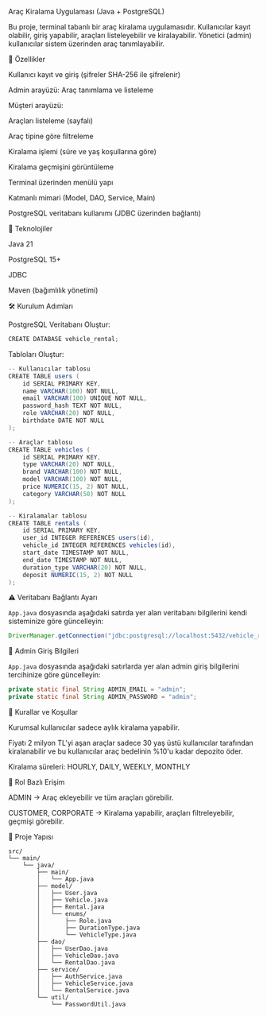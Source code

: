 Araç Kiralama Uygulaması (Java + PostgreSQL)

Bu proje, terminal tabanlı bir araç kiralama uygulamasıdır. Kullanıcılar kayıt olabilir, giriş yapabilir, araçları listeleyebilir ve kiralayabilir. Yönetici (admin) kullanıcılar sistem üzerinden araç tanımlayabilir.

🚀 Özellikler

Kullanıcı kayıt ve giriş (şifreler SHA-256 ile şifrelenir)

Admin arayüzü: Araç tanımlama ve listeleme

Müşteri arayüzü:

Araçları listeleme (sayfalı)

Araç tipine göre filtreleme

Kiralama işlemi (süre ve yaş koşullarına göre)

Kiralama geçmişini görüntüleme

Terminal üzerinden menülü yapı

Katmanlı mimari (Model, DAO, Service, Main)

PostgreSQL veritabanı kullanımı (JDBC üzerinden bağlantı)

🧱 Teknolojiler

Java 21

PostgreSQL 15+

JDBC

Maven (bağımlılık yönetimi)

🛠 Kurulum Adımları

PostgreSQL Veritabanı Oluştur:

```java
CREATE DATABASE vehicle_rental;
```

Tabloları Oluştur:

```java
-- Kullanıcılar tablosu
CREATE TABLE users (
    id SERIAL PRIMARY KEY,
    name VARCHAR(100) NOT NULL,
    email VARCHAR(100) UNIQUE NOT NULL,
    password_hash TEXT NOT NULL,
    role VARCHAR(20) NOT NULL,
    birthdate DATE NOT NULL
);

-- Araçlar tablosu
CREATE TABLE vehicles (
    id SERIAL PRIMARY KEY,
    type VARCHAR(20) NOT NULL,
    brand VARCHAR(100) NOT NULL,
    model VARCHAR(100) NOT NULL,
    price NUMERIC(15, 2) NOT NULL,
    category VARCHAR(50) NOT NULL
);

-- Kiralamalar tablosu
CREATE TABLE rentals (
    id SERIAL PRIMARY KEY,
    user_id INTEGER REFERENCES users(id),
    vehicle_id INTEGER REFERENCES vehicles(id),
    start_date TIMESTAMP NOT NULL,
    end_date TIMESTAMP NOT NULL,
    duration_type VARCHAR(20) NOT NULL,
    deposit NUMERIC(15, 2) NOT NULL
);
```

⚠️ Veritabanı Bağlantı Ayarı

`App.java` dosyasında aşağıdaki satırda yer alan veritabanı bilgilerini kendi sisteminize göre güncelleyin:

```java
DriverManager.getConnection("jdbc:postgresql://localhost:5432/vehicle_rental", "postgres", "1234");
```

🧪 Admin Giriş Bilgileri

`App.java` dosyasında aşağıdaki satırlarda yer alan admin giriş bilgilerini tercihinize göre güncelleyin:

```java
private static final String ADMIN_EMAIL = "admin";
private static final String ADMIN_PASSWORD = "admin";
```

🔐 Kurallar ve Koşullar

Kurumsal kullanıcılar sadece aylık kiralama yapabilir.

Fiyatı 2 milyon TL'yi aşan araçlar sadece 30 yaş üstü kullanıcılar tarafından kiralanabilir ve bu kullanıcılar araç bedelinin %10'u kadar depozito öder.

Kiralama süreleri: HOURLY, DAILY, WEEKLY, MONTHLY

👤 Rol Bazlı Erişim

ADMIN → Araç ekleyebilir ve tüm araçları görebilir.

CUSTOMER, CORPORATE → Kiralama yapabilir, araçları filtreleyebilir, geçmişi görebilir.

📁 Proje Yapısı

```
src/
└── main/
    └── java/
        ├── main/
        │   └── App.java
        ├── model/
        │   ├── User.java
        │   ├── Vehicle.java
        │   ├── Rental.java
        │   └── enums/
        │       ├── Role.java
        │       ├── DurationType.java
        │       └── VehicleType.java
        ├── dao/
        │   ├── UserDao.java
        │   ├── VehicleDao.java
        │   └── RentalDao.java
        ├── service/
        │   ├── AuthService.java
        │   ├── VehicleService.java
        │   └── RentalService.java
        └── util/
            └── PasswordUtil.java
```
